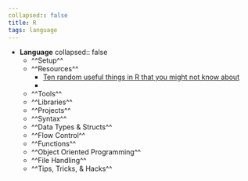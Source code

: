 ```yaml
---
collapsed:: false
title: R
tags: language
---
```


- **Language**
  collapsed:: false
	- ^^Setup^^
	- ^^Resources^^
		- [Ten random useful things in R that you might not know about](https://towardsdatascience.com/ten-random-useful-things-in-r-that-you-might-not-know-about-54b2044a3868)
		-
	- ^^Tools^^
	- ^^Libraries^^
	- ^^Projects^^
	- ^^Syntax^^
	- ^^Data Types & Structs^^
	- ^^Flow Control^^
	- ^^Functions^^
	- ^^Object Oriented Programming^^
	- ^^File Handling^^
	- ^^Tips, Tricks, & Hacks^^